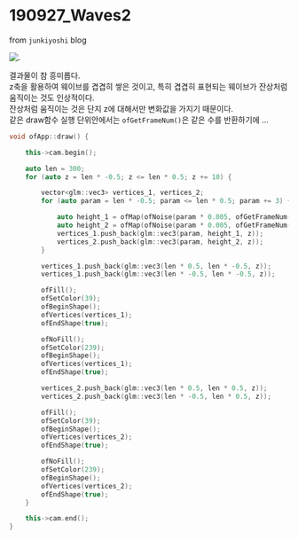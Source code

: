 # 190927_Waves2

from `junkiyoshi` blog 

![.](waves.gif)

결과물이 참 흥미롭다.  
z축을 활용하여 웨이브를 겹겹히 쌓은 것이고, 
특히 겹겹히 표현되는 웨이브가 잔상처럼 움직이는 것도 인상적이다.  
잔상처럼 움직이는 것은 단지 z에 대해서만 변화값을 가지기 때문이다.  
같은 draw함수 실행 단위안에서는 `ofGetFrameNum()`은 같은 수를 반환하기에 ...

````c++
void ofApp::draw() {

	this->cam.begin();

	auto len = 300;
	for (auto z = len * -0.5; z <= len * 0.5; z += 10) {

		vector<glm::vec3> vertices_1, vertices_2;
		for (auto param = len * -0.5; param <= len * 0.5; param += 3) {

			auto height_1 = ofMap(ofNoise(param * 0.005, ofGetFrameNum() * 0.01 + z * 0.005), 0, 1, len * -0.35, 0);
			auto height_2 = ofMap(ofNoise(param * 0.005, ofGetFrameNum() * 0.01 + z * 0.005), 0, 1, 0, len * 0.35);
			vertices_1.push_back(glm::vec3(param, height_1, z));
			vertices_2.push_back(glm::vec3(param, height_2, z));
		}

		vertices_1.push_back(glm::vec3(len * 0.5, len * -0.5, z));
		vertices_1.push_back(glm::vec3(len * -0.5, len * -0.5, z));

		ofFill();
		ofSetColor(39);
		ofBeginShape();
		ofVertices(vertices_1);
		ofEndShape(true);

		ofNoFill();
		ofSetColor(239);
		ofBeginShape();
		ofVertices(vertices_1);
		ofEndShape(true);

		vertices_2.push_back(glm::vec3(len * 0.5, len * 0.5, z));
		vertices_2.push_back(glm::vec3(len * -0.5, len * 0.5, z));

		ofFill();
		ofSetColor(39);
		ofBeginShape();
		ofVertices(vertices_2);
		ofEndShape(true);

		ofNoFill();
		ofSetColor(239);
		ofBeginShape();
		ofVertices(vertices_2);
		ofEndShape(true);
	}

	this->cam.end();
}
````

